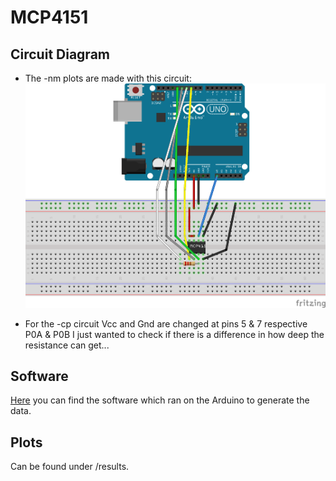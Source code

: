 # MCP4151

## Circuit Diagram

- The -nm plots are made with this circuit:
![CD](MCP4151-U-Messung_Steckplatine_nm.png)

- For the -cp circuit Vcc and Gnd are changed at pins 5 & 7 respective P0A & P0B
I just wanted to check if there is a difference in how deep the resistance can get...

## Software

[Here](https://github.com/PaulusElektrus/Arduino_and_MCP4151) you can find the software which ran on the Arduino to generate the data.

## Plots

Can be found under /results.